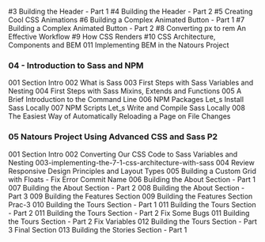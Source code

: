 #3 Building the Header - Part 1
#4 Building the Header - Part 2
#5 Creating Cool CSS Animations
#6 Building a Complex Animated Button - Part 1
#7 Building a Complex Animated Button - Part 2
#8 Converting px to rem An Effective Workflow
#9 How CSS Renders
#10 CSS Architecture, Components and BEM
011 Implementing BEM in the Natours Project

### 04 - Introduction to Sass and NPM

001 Section Intro
002 What is Sass
003 First Steps with Sass Variables and Nesting
004 First Steps with Sass Mixins, Extends and Functions
005 A Brief Introduction to the Command Line
006 NPM Packages Let_s Install Sass Locally
007 NPM Scripts Let_s Write and Compile Sass Locally
008 The Easiest Way of Automatically Reloading a Page on File Changes

### 05 Natours Project Using Advanced CSS and Sass P2

001 Section Intro
002 Converting Our CSS Code to Sass Variables and Nesting
003-implementing-the-7-1-css-architecture-with-sass
004 Review Responsive Design Principles and Layout Types
005 Building a Custom Grid with Floats - Fix Error Commit Name
006 Building the About Section - Part 1
007 Building the About Section - Part 2
008 Building the About Section - Part 3
009 Building the Features Section
009 Building the Features Section Prac-3
010 Building the Tours Section - Part 1
011 Building the Tours Section - Part 2
011 Building the Tours Section - Part 2 Fix Some Bugs
011 Building the Tours Section - Part 2 Fix Variables
012 Building the Tours Section - Part 3 Final Section
013 Building the Stories Section - Part 1
